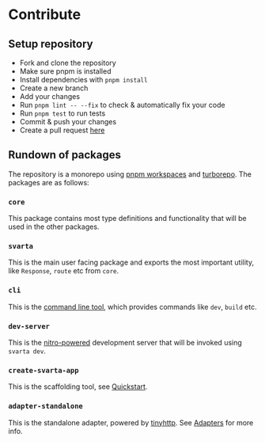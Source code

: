 # Contribute

## Setup repository

- Fork and clone the repository
- Make sure pnpm is installed
- Install dependencies with `pnpm install`
- Create a new branch
- Add your changes
- Run `pnpm lint -- --fix` to check & automatically fix your code
- Run `pnpm test` to run tests
- Commit & push your changes
- Create a pull request [here](https://github.com/marvin-j97/svarta/pulls)

## Rundown of packages

The repository is a monorepo using [pnpm workspaces](https://pnpm.io/workspaces) and [turborepo](https://turbo.build/repo). The packages are as follows:

### `core`

This package contains most type definitions and functionality that will be used in the other packages.

### `svarta`

This is the main user facing package and exports the most important utility, like `Response`, `route` etc from `core`.

### `cli`

This is the [command line tool](/usage/cli), which provides commands like `dev`, `build` etc.

### `dev-server`

This is the [nitro-powered](https://nitro.unjs.io/) development server that will be invoked using `svarta dev`.

### `create-svarta-app`

This is the scaffolding tool, see [Quickstart](/guide/quickstart).

### `adapter-standalone`

This is the standalone adapter, powered by [tinyhttp](https://tinyhttp.v1rtl.site/). See [Adapters](/deployment) for more info.
